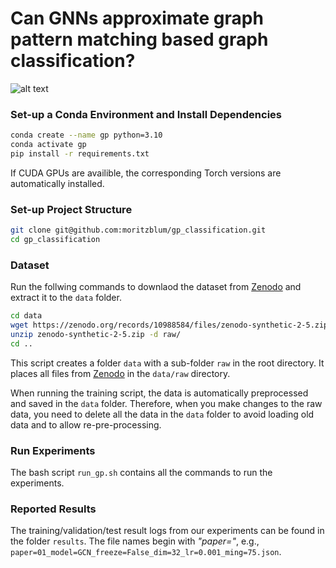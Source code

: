 
# Can GNNs approximate graph pattern matching based graph classification?



![alt text](https://anonymous.4open.science/api/repo/gp_classification-81B8/file/figures/enriched-DLM-example.png)


### Set-up a Conda Environment and Install Dependencies
```bash
conda create --name gp python=3.10
conda activate gp
pip install -r requirements.txt
```
If CUDA GPUs are availible, the corresponding Torch versions are automatically installed. 

### Set-up Project Structure
```bash
git clone git@github.com:moritzblum/gp_classification.git
cd gp_classification
```

### Dataset 
Run the follwing commands to downlaod the dataset from [Zenodo](https://doi.org/10.5281/zenodo.10988584) and extract it to the `data` folder. 
```bash
cd data
wget https://zenodo.org/records/10988584/files/zenodo-synthetic-2-5.zip
unzip zenodo-synthetic-2-5.zip -d raw/
cd ..
```

This script creates a folder `data` with a sub-folder `raw` in the root directory. It places all files from [Zenodo](https://doi.org/10.5281/zenodo.10988584) in the `data/raw` directory. 

When running the training script, the data is automatically preprocessed and saved in the `data` folder. Therefore, when you make changes 
to the raw data, you need to delete all the data in the `data` folder to avoid loading old data and to 
allow re-pre-processing.

### Run Experiments
The bash script `run_gp.sh` contains all the commands to run the experiments. 


### Reported Results 
The training/validation/test result logs from our experiments can be found in the folder `results`. The file names begin with *"paper="*, e.g., `paper=01_model=GCN_freeze=False_dim=32_lr=0.001_ming=75.json`.




